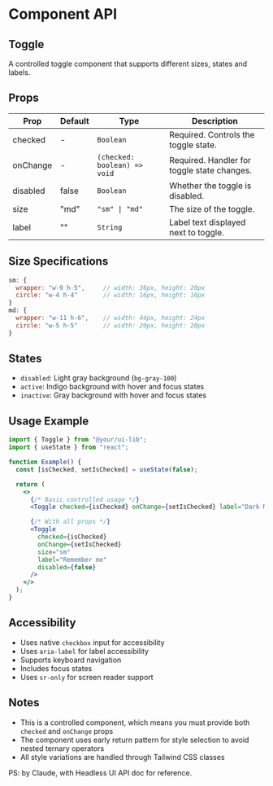# Component API

## Toggle

A controlled toggle component that supports different sizes, states and labels.

## Props

| Prop     | Default | Type                         | Description                                 |
| -------- | ------- | ---------------------------- | ------------------------------------------- |
| checked  | -       | `Boolean`                    | Required. Controls the toggle state.        |
| onChange | -       | `(checked: boolean) => void` | Required. Handler for toggle state changes. |
| disabled | false   | `Boolean`                    | Whether the toggle is disabled.             |
| size     | "md"    | `"sm" \| "md"`               | The size of the toggle.                     |
| label    | ""      | `String`                     | Label text displayed next to toggle.        |

## Size Specifications

```javascript
sm: {
  wrapper: "w-9 h-5",     // width: 36px, height: 20px
  circle: "w-4 h-4"       // width: 16px, height: 16px
}
md: {
  wrapper: "w-11 h-6",    // width: 44px, height: 24px
  circle: "w-5 h-5"       // width: 20px, height: 20px
}
```

## States

- `disabled`: Light gray background (`bg-gray-100`)
- `active`: Indigo background with hover and focus states
- `inactive`: Gray background with hover and focus states

## Usage Example

```jsx
import { Toggle } from "@your/ui-lib";
import { useState } from "react";

function Example() {
  const [isChecked, setIsChecked] = useState(false);

  return (
    <>
      {/* Basic controlled usage */}
      <Toggle checked={isChecked} onChange={setIsChecked} label="Dark Mode" />

      {/* With all props */}
      <Toggle
        checked={isChecked}
        onChange={setIsChecked}
        size="sm"
        label="Remember me"
        disabled={false}
      />
    </>
  );
}
```

## Accessibility

- Uses native `checkbox` input for accessibility
- Uses `aria-label` for label accessibility
- Supports keyboard navigation
- Includes focus states
- Uses `sr-only` for screen reader support

## Notes

- This is a controlled component, which means you must provide both `checked` and `onChange` props
- The component uses early return pattern for style selection to avoid nested ternary operators
- All style variations are handled through Tailwind CSS classes

PS: by Claude, with Headless UI API doc for reference.
